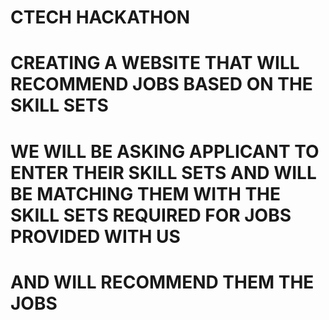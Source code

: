 # CTECH HACKATHON
# CREATING A WEBSITE THAT WILL RECOMMEND JOBS BASED ON THE SKILL SETS
# WE WILL BE ASKING APPLICANT TO ENTER THEIR SKILL SETS AND WILL BE MATCHING THEM WITH THE SKILL SETS REQUIRED FOR JOBS PROVIDED WITH US
# AND WILL RECOMMEND THEM THE JOBS
